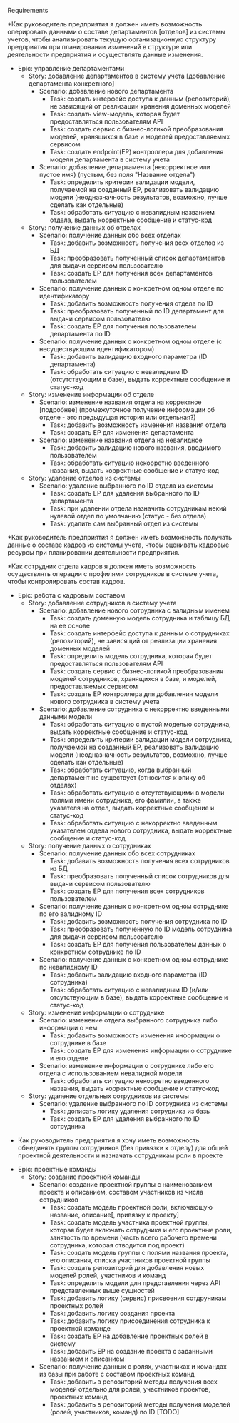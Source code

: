 Requirements

*Как руководитель предприятия я должен иметь возможность оперировать данными о составе департаментов [отделов] из системы учетов, 
чтобы анализировать текущую организационную структуру предприятия при планировании изменений в структуре или деятельности 
предприятия и осуществлять данные изменения. 
- Epic: управление департаментами
    - Story: добавление департаментов в систему учета [добавление департамента конкретного]
        - Scenario: добавление нового департамента
            - Task: создать интерфейс доступа к данным (репозиторий), не зависящий от реализации хранения доменных моделей
            - Task: создать view-модель, которая будет предоставляться пользователям API
            - Task: создать сервис с бизнес-логикой преобразования моделей, хранящихся в базе и моделей предоставляемых сервисом
            - Task: создать endpoint(EP) контроллера для добавления модели департамента в систему учета
        - Scenario: добавление департамента (некорректное или пустое имя) (пустым, без поля "Название отдела")
            - Task: определить критерии валидации модели, получаемой на созданный EP, 
                    реализовать валидацию модели (неодназначность результатов, возможно, лучше сделать как отдельные)
            - Task: обработать ситуацию с невалидным названием отдела, выдать корректные сообщение и статус-код
    - Story: получение данных об отделах
        - Scenario: получение данных обо всех отделах
            - Task: добавить возможность получения всех отделов из БД
            - Task: преобразовать полученный список департаментов для выдачи сервисом пользователю
            - Task: создать EP для получения всех департаментов пользователем
        - Scenario: получение данных о конкретном одном отделе по идентификатору
            - Task: добавить возможность получения отдела по ID
            - Task: преобразовать полученный по ID департамент для выдачи сервисом пользователю
            - Task: создать EP для получения пользователем департамента по ID
        - Scenario: получение данных о конкретном одном отделе (с несуществующим идентификатором)
            - Task: добавить валидацию входного параметра (ID департамента)
            - Task: обработать ситуацию с невалидным ID (отсутствующим в базе), выдать корректные сообщение и статус-код
    - Story: изменение информации об отделе
        - Scenario: изменение названия отдела на корректное [подробнее]
        (промежуточное получение информации об отделе - это предыдущая история или отдельная?)
            - Task: добавить возможность изменения названия отдела
            - Task: создать EP для изменения департамента
        - Scenario: изменение названия отдела на невалидное
            - Task: добавить валидацию нового названия, вводимого пользователем
            - Task: обработать ситуацию некорретно введенного названия, выдать корректные сообщение и статус-код
    - Story: удаление отделов из системы
        - Scenario: удаление выбранного по ID отдела из системы
            - Task: создать EP для удаления выбранного по ID департамента
            - Task: при удалении отдела назначить сотрудникам некий нулевой отдел по умолчанию (статус - без отдела)
            - Task: удалить сам выбранный отдел из системы


*Как руководитель предприятия я должен иметь возможность получать данные о составе кадров из системы учета, 
чтобы оценивать кадровые ресурсы при планировании деятельности предприятия. 

*Как сотрудник отдела кадров я должен иметь возможность осуществлять операции с профилями сотрудников в системе учета, 
чтобы контролировать состав кадров. 
- Epic: работа с кадровым составом
    - Story: добавление сотрудников в систему учета
        - Scenario: добавление нового сотрудника с валидным именем
            - Task: создать доменную модель сотрудника и таблицу БД на ее основе
            - Task: создать интерфейс доступа к данным о сотрудниках (репозиторий), 
                    не зависящий от реализации хранения доменных моделей
            - Task: определить модель сотрудника, которая будет предоставляться пользователям API
            - Task: создать сервис с бизнес-логикой преобразования моделей сотрудников, хранящихся в базе, и моделей, 
                    предоставляемых сервисом
            - Task: создать EP контроллера для добавления модели нового сотрудника в систему учета
        - Scenario: добавление сотрудника с некорректно введенными данными модели
            - Task: обработать ситуацию с пустой моделью сотрудника, выдать корректные сообщение и статус-код
            - Task: определить критерии валидации модели сотрудника, получаемой на созданный EP, 
                    реализовать валидацию модели (неодназначность результатов, возможно, лучше сделать как отдельные)
            - Task: обработать ситуацию, когда выбранный департамент не существует (относится к эпику об отделах)
            - Task: обработать ситуацию с отсутствующими в модели полями имени сотрудника, его фамилии, а также указателя на отдел, 
                    выдать корректные сообщение и статус-код
            - Task: обработать ситуацию с некорректно введенным указателем отдела нового сотрудника, 
                    выдать корректные сообщение и статус-код
    - Story: получение данных о сотрудниках
        - Scenario: получение данных обо всех сотрудниках
            - Task: добавить возможность получения всех сотрудников из БД
            - Task: преобразовать полученный список сотрудников для выдачи сервисом пользователю
            - Task: создать EP для получения всех сотрудников пользователем
        - Scenario: получение данных о конкретном одном сотруднике по его валидному ID
            - Task: добавить возможность получения сотрудника по ID
            - Task: преобразовать полученную по ID модель сотрудника для выдачи сервисом пользователю
            - Task: создать EP для получения пользователем данных о конкретном сотруднике по ID
        - Scenario: получение данных о конкретном одном сотруднике по невалидному ID
            - Task: добавить валидацию входного параметра (ID сотрудника)
            - Task: обработать ситуацию с невалидным ID (и/или отсутствующим в базе), выдать корректные сообщение и статус-код
    - Story: изменение информации о сотруднике
        - Scenario: изменение отдела выбранного сотрудника либо информации о нем
            - Task: добавить возможность изменения информации о сотруднике в базе
            - Task: создать EP для изменения информации о сотруднике и его отделе
        - Scenario: изменение информации о сотруднике либо его отдела с использованием невалидной модели
            - Task: обработать ситуацию некорретно введенного названия, выдать корректные сообщение и статус-код
    - Story: удаление отдельных сотрудников из системы
        - Scenario: удаление выбранного по ID сотрудника из системы
            - Task: дописать логику удаления сотрудника из базы
            - Task: создать EP для удаления выбранного по ID сотрудника
            
* Как руководитель предприятия я хочу иметь возможность объединять группы сотрудников (без привязки к отделу)
для общей проектной деятельности и назначать сотрудникам роли в проекте
- Epic: проектные команды
    - Story: создание проектной команды
        - Scenario: создание проектной группы с наименованием проекта и описанием, составом участников из числа сотрудников
            - Task: создать модель проектной роли, включающую название, описание[, привязку к проекту]
            - Task: создать модель участника проектной группы, которая будет включать сотрудника и его проектные роли, 
                    занятость по времени (часть всего рабочего времени сотрудника, которая отводится под проект)
            - Task: создать модель группы с полями названия проекта, его описания, списка участников проектной группы
            - Task: создать репозиторий для добавления новых моделей ролей, участников и команд
            - Task: определить модели для представления через API представленных выше сущностей
            - Task: добавить логику (сервис) присвоения сотдруникам проектных ролей
            - Task: добавить логику создания проекта
            - Task: добавить логику присоединения сотрудника к проектной команде
            - Task: создать EP на добавление проектных ролей в систему
            - Task: добавить EP на создание проекта с заданными названием и описанием
        - Scenario: получение данных о ролях, участниках и командах из базы при работе с составом проектных команд
            - Task: добавить в репозиторий методы получения всех моделей отдельно для ролей, 
                    участников проектов, проектных команд
            - Task: добавить в репозиторий методы получения моделей (ролей, участников, команд) по ID [TODO]